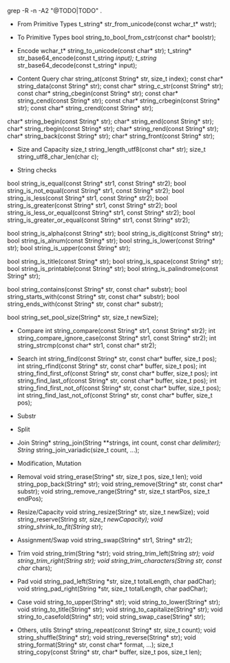 grep -R -n -A2 "@TODO\|TODO" .

- From Primitive Types
t_string* str_from_unicode(const wchar_t* wstr);

- To Primitive Types
bool string_to_bool_from_cstr(const char* boolstr);

- Encode
wchar_t* string_to_unicode(const char* str);
t_string* str_base64_encode(const t_string *input);
t_string* str_base64_decode(const t_string* input);

- Content Query
char string_at(const String* str, size_t index);
const char* string_data(const String* str);
const char* string_c_str(const String* str);
const char* string_cbegin(const String* str);
const char* string_cend(const String* str);
const char* string_crbegin(const String* str);
const char* string_crend(const String* str);

char* string_begin(const String* str);
char* string_end(const String* str);
char* string_rbegin(const String* str);
char* string_rend(const String* str);
char* string_back(const String* str);
char* string_front(const String* str);

- Size and Capacity
size_t string_length_utf8(const char* str);
size_t string_utf8_char_len(char c);

- String checks

bool string_is_equal(const String* str1, const String* str2);
bool string_is_not_equal(const String* str1, const String* str2);
bool string_is_less(const String* str1, const String* str2);
bool string_is_greater(const String* str1, const String* str2);
bool string_is_less_or_equal(const String* str1, const String* str2);
bool string_is_greater_or_equal(const String* str1, const String* str2);

bool string_is_alpha(const String* str);
bool string_is_digit(const String* str);
bool string_is_alnum(const String* str);
bool string_is_lower(const String* str);
bool string_is_upper(const String* str);

bool string_is_title(const String* str);
bool string_is_space(const String* str);
bool string_is_printable(const String* str);
bool string_is_palindrome(const String* str);

bool string_contains(const String* str, const char* substr);
bool string_starts_with(const String* str, const char* substr);
bool string_ends_with(const String* str, const char* substr);

bool string_set_pool_size(String* str, size_t newSize);

- Compare
int string_compare(const String* str1, const String* str2);
int string_compare_ignore_case(const String* str1, const String* str2);
int string_strcmp(const char* str1, const char* str2);

- Search 
int string_find(const String* str, const char* buffer, size_t pos);
int string_rfind(const String* str, const char* buffer, size_t pos);
int string_find_first_of(const String* str, const char* buffer, size_t pos);
int string_find_last_of(const String* str, const char* buffer, size_t pos);
int string_find_first_not_of(const String* str, const char* buffer, size_t pos);
int string_find_last_not_of(const String* str, const char* buffer, size_t pos);

- Substr

- Split

- Join
String* string_join(String **strings, int count, const char *delimiter);
String* string_join_variadic(size_t count, ...);

- Modification, Mutation

- Removal
void string_erase(String* str, size_t pos, size_t len);
void string_pop_back(String* str);
void string_remove(String* str, const char* substr);
void string_remove_range(String* str, size_t startPos, size_t endPos);

- Resize/Capacity
void string_resize(String* str, size_t newSize);
void string_reserve(String *str, size_t newCapacity);
void string_shrink_to_fit(String* str);

- Assignment/Swap
void string_swap(String* str1, String* str2);

- Trim
void string_trim(String *str);
void string_trim_left(String *str);
void string_trim_right(String *str);
void string_trim_characters(String* str, const char* chars);

- Pad
void string_pad_left(String *str, size_t totalLength, char padChar);
void string_pad_right(String *str, size_t totalLength, char padChar);

- Case
void string_to_upper(String* str);
void string_to_lower(String* str);
void string_to_title(String* str);
void string_to_capitalize(String* str);
void string_to_casefold(String* str);
void string_swap_case(String* str);


- Others, utils
String* string_repeat(const String* str, size_t count);
void string_shuffle(String* str);
void string_reverse(String* str);
void string_format(String* str, const char* format, ...);
size_t string_copy(const String* str, char* buffer, size_t pos, size_t len);
